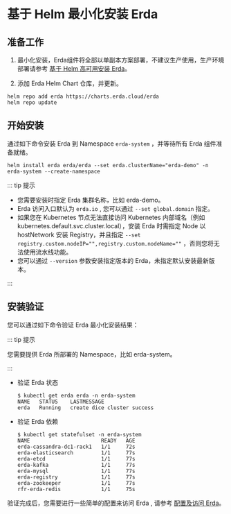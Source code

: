 # 基于 Helm 最小化安装 Erda

## 准备工作

1. 最小化安装，Erda组件将全部以单副本方案部署，不建议生产使用，生产环境部署请参考 [基于 Helm 高可用安装 Erda](helm-install-prod.md)。

2. 添加 Erda Helm Chart 仓库，并更新。

```shell
helm repo add erda https://charts.erda.cloud/erda
helm repo update
```

## 开始安装

通过如下命令安装 Erda 到 Namespace `erda-system` ，并等待所有 Erda 组件准备就绪。

```shell
helm install erda erda/erda --set erda.clusterName="erda-demo" -n erda-system --create-namespace
```

::: tip 提示

- 您需要安装时指定 Erda 集群名称，比如 erda-demo。
- Erda 访问入口默认为 `erda.io` , 您可以通过 `--set global.domain` 指定。
- 如果您在 Kubernetes 节点无法直接访问 Kubernetes 内部域名（例如 kubernetes.default.svc.cluster.local），安装 Erda 时需指定 Node
以 hostNetwork 安装 Registry，并且指定 `--set registry.custom.nodeIP="",registry.custom.nodeName=""` ，否则您将无法使用流水线功能。
- 您可以通过 `--version` 参数安装指定版本的 Erda，未指定默认安装最新版本。

:::

## 安装验证
您可以通过如下命令验证 Erda 最小化安装结果：

::: tip 提示

您需要提供 Erda 所部署的 Namespace，比如 erda-system。

:::

- 验证 Erda 状态

  ```shell
  $ kubectl get erda erda -n erda-system
  NAME   STATUS    LASTMESSAGE
  erda   Running   create dice cluster success
  ```

- 验证 Erda 依赖
    
  ```shell
  $ kubectl get statefulset -n erda-system
  NAME                       READY   AGE
  erda-cassandra-dc1-rack1   1/1     72s
  erda-elasticsearch         1/1     77s
  erda-etcd                  1/1     77s
  erda-kafka                 1/1     77s
  erda-mysql                 1/1     77s
  erda-registry              1/1     77s
  erda-zookeeper             1/1     77s
  rfr-erda-redis             1/1     75s
  ```

验证完成后，您需要进行一些简单的配置来访问 Erda , 请参考 [配置及访问 Erda](configuration.md)。